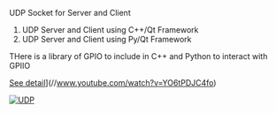 UDP Socket for Server and Client 
1. UDP Server and Client using C++/Qt Framework
2. UDP Server and Client using Py/Qt Framework

THere is a library of GPIO to include in C++ and Python to interact with GPIIO

[See detail](//img.youtube.com/vi/YO6tPDJC4fo/0.jpg)](//www.youtube.com/watch?v=YO6tPDJC4fo)

[![UDP](https://img.youtube.com/vi/YO6tPDJC4fo/0.jpg)](https://www.youtube.com/watch?v=YO6tPDJC4fo)
